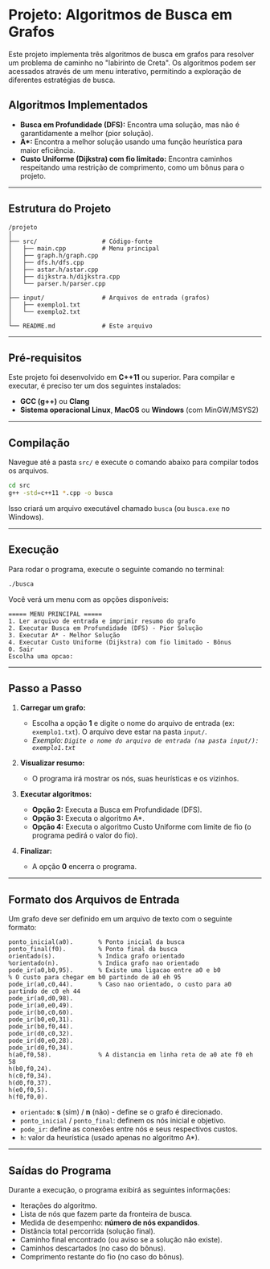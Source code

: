 
# Projeto: Algoritmos de Busca em Grafos

Este projeto implementa três algoritmos de busca em grafos para resolver um problema de caminho no "labirinto de Creta". Os algoritmos podem ser acessados através de um menu interativo, permitindo a exploração de diferentes estratégias de busca.

## Algoritmos Implementados

  * **Busca em Profundidade (DFS):** Encontra uma solução, mas não é garantidamente a melhor (pior solução).
  * **A\*:** Encontra a melhor solução usando uma função heurística para maior eficiência.
  * **Custo Uniforme (Dijkstra) com fio limitado:** Encontra caminhos respeitando uma restrição de comprimento, como um bônus para o projeto.

-----

## Estrutura do Projeto

```
/projeto
│
├── src/                  # Código-fonte
│   ├── main.cpp          # Menu principal
│   ├── graph.h/graph.cpp
│   ├── dfs.h/dfs.cpp
│   ├── astar.h/astar.cpp
│   ├── dijkstra.h/dijkstra.cpp
│   └── parser.h/parser.cpp
│
├── input/                # Arquivos de entrada (grafos)
│   ├── exemplo1.txt
│   └── exemplo2.txt
│
└── README.md             # Este arquivo
```

-----

## Pré-requisitos

Este projeto foi desenvolvido em **C++11** ou superior. Para compilar e executar, é preciso ter um dos seguintes instalados:

  * **GCC (g++)** ou **Clang**
  * **Sistema operacional Linux**, **MacOS** ou **Windows** (com MinGW/MSYS2)

-----

## Compilação

Navegue até a pasta `src/` e execute o comando abaixo para compilar todos os arquivos.

```sh
cd src
g++ -std=c++11 *.cpp -o busca
```

Isso criará um arquivo executável chamado `busca` (ou `busca.exe` no Windows).

-----

## Execução

Para rodar o programa, execute o seguinte comando no terminal:

```sh
./busca
```

Você verá um menu com as opções disponíveis:

```
===== MENU PRINCIPAL =====
1. Ler arquivo de entrada e imprimir resumo do grafo
2. Executar Busca em Profundidade (DFS) - Pior Solução
3. Executar A* - Melhor Solução
4. Executar Custo Uniforme (Dijkstra) com fio limitado - Bônus
0. Sair
Escolha uma opcao:
```

-----

## Passo a Passo

1.  **Carregar um grafo:**

      * Escolha a opção **1** e digite o nome do arquivo de entrada (ex: `exemplo1.txt`). O arquivo deve estar na pasta `input/`.
      * *Exemplo: `Digite o nome do arquivo de entrada (na pasta input/): exemplo1.txt`*

2.  **Visualizar resumo:**

      * O programa irá mostrar os nós, suas heurísticas e os vizinhos.

3.  **Executar algoritmos:**

      * **Opção 2:** Executa a Busca em Profundidade (DFS).
      * **Opção 3:** Executa o algoritmo A\*.
      * **Opção 4:** Executa o algoritmo Custo Uniforme com limite de fio (o programa pedirá o valor do fio).

4.  **Finalizar:**

      * A opção **0** encerra o programa.

-----

## Formato dos Arquivos de Entrada

Um grafo deve ser definido em um arquivo de texto com o seguinte formato:

```
ponto_inicial(a0).       % Ponto inicial da busca
ponto_final(f0).         % Ponto final da busca
orientado(s).            % Indica grafo orientado
%orientado(n).           % Indica grafo nao orientado
pode_ir(a0,b0,95).       % Existe uma ligacao entre a0 e b0
% O custo para chegar em b0 partindo de a0 eh 95
pode_ir(a0,c0,44).       % Caso nao orientado, o custo para a0 partindo de c0 eh 44
pode_ir(a0,d0,98).
pode_ir(a0,e0,49).
pode_ir(b0,c0,60).
pode_ir(b0,e0,31).
pode_ir(b0,f0,44).
pode_ir(d0,c0,32).
pode_ir(d0,e0,28).
pode_ir(d0,f0,34).
h(a0,f0,58).             % A distancia em linha reta de a0 ate f0 eh 58
h(b0,f0,24).
h(c0,f0,34).
h(d0,f0,37).
h(e0,f0,5).
h(f0,f0,0).
```

  * `orientado`: **s** (sim) / **n** (não) - define se o grafo é direcionado.
  * `ponto_inicial` / `ponto_final`: definem os nós inicial e objetivo.
  * `pode_ir`: define as conexões entre nós e seus respectivos custos.
  * `h`: valor da heurística (usado apenas no algoritmo A\*).

-----

## Saídas do Programa

Durante a execução, o programa exibirá as seguintes informações:

  * Iterações do algoritmo.
  * Lista de nós que fazem parte da fronteira de busca.
  * Medida de desempenho: **número de nós expandidos**.
  * Distância total percorrida (solução final).
  * Caminho final encontrado (ou aviso se a solução não existe).
  * Caminhos descartados (no caso do bônus).
  * Comprimento restante do fio (no caso do bônus).
